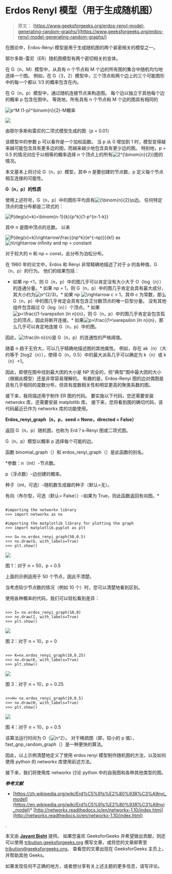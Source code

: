 # Erdos Renyl 模型（用于生成随机图）

> 原文： [https://www.geeksforgeeks.org/erdos-renyl-model-generating-random-graphs/](https://www.geeksforgeeks.org/erdos-renyl-model-generating-random-graphs/)

在图论中，Erdos-Rényi 模型是用于生成随机图的两个紧密相关的模型之一。

鄂尔多斯-雷尼（ER）随机图模型有两个密切相关的变体。

在 G（n，M）模型中，从具有 n 个节点和 M 个边的所有图的集合中随机均匀地选择一个图。 例如，在 G（3，2）模型中，三个顶点和两个边上的三个可能图形中的每一个都以 1/3 的概率包含在内。

在 G（n，p）模型中，通过随机连接节点来构造图。 每个边以独立于其他每个边的概率 p 包含在图中。 等效地，所有具有 n 个节点和 M 个边的图具有相同的

![ p^M (1-p)^\binom{n}{2}-M  ](img/5364ad2e2fc6846fbff763dbfd8cbeea.png "Rendered by QuickLaTeX.com")概率

![](img/2a5575220a53015fc6ba2f414ad66f07.png)

由鄂尔多斯和雷尼的二项式模型生成的图（p = 0.01）

该模型中的参数 p 可以看作是一个加权函数。 当 p 从 0 增加到 1 时，模型变得越来越可能包含具有更多边的图，而越来越少地包含具有更少边的图。 特别地，p = 0.5 的情况对应于以相等的概率选择 n 个顶点上的所有![2^{\binom{n}{2}}](img/b1f9cd091a01a90bc6eb2fc41ec721cb.png "Rendered by QuickLaTeX.com")图的情况。

本文基本上将讨论 G（n，p）模型，其中 n 是要创建的节点数，p 定义每个节点相互连接的可能性。

**G（n，p）的性质**

使用上述符号，G（n，p）中的图形平均具有![{\binom{n}{2}}p](img/b67c8689a4825f5fb9a335d18384500e.png "Rendered by QuickLaTeX.com")边。 任何特定顶点的度分布都是二项式的：

![P(deg(v)=k)=\binom{n-1}{k}{p^k}{1-p^{n-1-k}}](img/c7d3d1e53413eeb7b694c6afed8ceed0.png "Rendered by QuickLaTeX.com")

其中 n 是图中顶点的总数。 以来

![P(deg(v)=k)\rightarrow\frac{{np^k}{e^{-np}}}{k!}](img/68ae2bb3331b5e4462cc0b15c2b06cd1.png "Rendered by QuickLaTeX.com") as ![n\rightarrow infinity](img/eeeb68a32da92e7a01546d98c60d20b4.png "Rendered by QuickLaTeX.com") and np = constant

对于较大的 n 和 np = const，此分布为泊松分布。

在 1960 年的论文中，Erdos 和 Rényi 非常精确地描述了对于 p 的各种值，G（n，p）的行为。 他们的结果包括：

*   如果 np <1，则 G（n，p）中的图几乎可以肯定没有大小大于 O（log（n））的连通分量。*   如果 np = 1，则 G（n，p）中的图几乎肯定会具有最大成分，其大小约为![n^{2/3}](img/f171997a0c69ca0826bb638c5427bd68.png "Rendered by QuickLaTeX.com")。*   如果 np ![\rightarrow ](img/30342989463980679b643419196fa4ee.png "Rendered by QuickLaTeX.com") c > 1，其中 c 为常数，那么 G（n，p）中的图几乎肯定会具有包含正分数顶点的唯一巨型分量。 没有其他组件包含超过 O（log（n））个顶点。*   如果![p<\frac{(1-\varepsilon )ln n}{n} ](img/5653012c2e039d55f749e153b811b3dd.png "Rendered by QuickLaTeX.com")，则 G（n，p）中的图几乎肯定会包含孤立的顶点，因此将断开连接。*   如果![p>\frac{(1+\varepsilon )ln n}{n} ](img/83062c0f1dc1ba0b5ef622c3778e03e3.png "Rendered by QuickLaTeX.com")，那么几乎可以肯定地连接 G（n，p）中的图。

因此，![\frac{ln n}{n}](img/464544acf9c8a9bea3e3c976aa8b4ad2.png "Rendered by QuickLaTeX.com")是 G（n，p）的连通性的严格阈值。

随着 n 趋于无穷大，可以几乎精确地描述图的其他属性。 例如，存在 ak（n）（大约等于 2log2（n）），使得 G（n，0.5）中的最大派系几乎可以确定为 k（n）或 k（n）+1。

因此，即使在图中找到最大团的大小是 NP 完全的，但“典型”图中最大团的大小（根据此模型）还是非常容易理解的。 有趣的是，Erdos-Renyi 图的边对偶图是具有几乎相同的度数分布，但具有度数相关性和明显更高的聚类系数的图。

接下来，我将描述用于制作 ER 图的代码。 要实施以下代码，您还需要安装 netwrokx 库，还需要安装 matplotlib 库。 接下来，您将看到图的确切代码，该代码最近已作为 networkx 库的功能使用。

**Erdos_renyi_graph（n，p，seed = None，directed = False）**

返回 G（n，p）随机图，也称为 Erd？s-Rényi 图或二项式图。

G（n，p）模型以概率 p 选择每个可能的边。

函数 binomial_graph（）和 erdos_renyi_graph（）是此函数的别名。

*参数：n（int）-节点数。

p（浮点数）–边创建的概率。

种子（int，可选）–随机数生成器的种子（默认=无）。

有向（布尔型，可选（默认= False））–如果为 True，则此函数返回有向图。*

```

#importing the networkx library 
>>> import networkx as nx 

#importing the matplotlib library for plotting the graph 
>>> import matplotlib.pyplot as plt 

>>> G= nx.erdos_renyi_graph(50,0.5) 
>>> nx.draw(G, with_labels=True) 
>>> plt.show() 

```

![](img/6d6915658bf87ef07de7bf56396d9344.png)

图 1：对于 n = 50，p = 0.5

上面的示例适用于 50 个节点，因此不清楚。

当考虑较少节点数的情况（例如 10 个）时，您可以清楚地看到区别。

使用各种概率的代码，我们可以轻松看到差异：

```

>>> I= nx.erdos_renyi_graph(10,0) 
>>> nx.draw(I, with_labels=True) 
>>> plt.show() 

```

![](img/fd423782cd0f8d6eea2b81cc19b111da.png)

图 2：对于 n = 10，p = 0

```

>>> K=nx.erdos_renyi_graph(10,0.25) 
>>> nx.draw(K, with_labels=True) 
>>> plt.show() 

```

![](img/9167ee07ef1b276c2be27ba28fb111ce.png)

图 3：对于 n = 10，p = 0.25

```

>>>H= nx.erdos_renyi_graph(10,0.5) 
>>> nx.draw(H, with_labels=True) 
>>> plt.show() 

```

![](img/52023510309918e64ee144226972b48d.png)

图 4：对于 n = 10，p = 0.5

该算法运行时间为 O（![n^2](img/bc310b612b5fbf7a1964db0ae906a889.png "Rendered by QuickLaTeX.com")）。 对于稀疏图（即，较小的 p 值），fast_gnp_random_graph（）是一种更快的算法。

因此，以上示例清楚地定义了使用 erdos renyi 模型制作随机图的方法，以及如何使用 python 的 networkx 库使用前述方法。

接下来，我们将使用库 networkx 讨论 python 中的自我图和各种其他类型的图。

***参考文献***

*   [https://zh.wikipedia.org/wiki/Erd%C5%91s%E2%80%93R%C3%A9nyi_model](https://en.wikipedia.org/wiki/Erd%C5%91s%E2%80%93R%C3%A9nyi_model)*   [http://networkx.readthedocs.io/en/networkx-1.10/index.html](http://networkx.readthedocs.io/en/networkx-1.10/index.html)

.

本文由 **[Jayant Bisht](https://in.linkedin.com/in/jayant-bisht-978085114)** 提供。 如果您喜欢 GeeksforGeeks 并希望做出贡献，则还可以使用 [tribution.geeksforgeeks.org](http://www.contribute.geeksforgeeks.org) 撰写文章，或将您的文章邮寄至 tribution@geeksforgeeks.org。 查看您的文章出现在 GeeksforGeeks 主页上，并帮助其他 Geeks。

如果发现任何不正确的地方，或者想分享有关上述主题的更多信息，请写评论。

